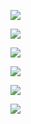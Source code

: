 ![](https://youpaiyun.zongqilive.cn/image/20210103145557.png)

![](https://youpaiyun.zongqilive.cn/image/20210103145316.png)

![](https://youpaiyun.zongqilive.cn/image/20210103145327.png)

![](https://youpaiyun.zongqilive.cn/image/20210103145339.png)



![](https://youpaiyun.zongqilive.cn/image/20210103145352.png)

![](https://youpaiyun.zongqilive.cn/image/20210103145403.png)

































